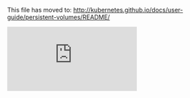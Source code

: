 <!-- BEGIN MUNGE: UNVERSIONED_WARNING -->


<!-- END MUNGE: UNVERSIONED_WARNING -->

This file has moved to: http://kubernetes.github.io/docs/user-guide/persistent-volumes/README/




<!-- BEGIN MUNGE: IS_VERSIONED -->
<!-- TAG IS_VERSIONED -->
<!-- END MUNGE: IS_VERSIONED -->


<!-- BEGIN MUNGE: GENERATED_ANALYTICS -->
[![Analytics](https://kubernetes-site.appspot.com/UA-36037335-10/GitHub/docs/user-guide/persistent-volumes/README.md?pixel)]()
<!-- END MUNGE: GENERATED_ANALYTICS -->
